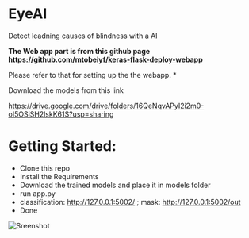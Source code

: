# EyeAI
Detect leadning causes of blindness with a AI


**The Web app part is from this github page https://github.com/mtobeiyf/keras-flask-deploy-webapp** 

Please refer to that for setting up the the webapp. \*

Download the models from this link

https://drive.google.com/drive/folders/16QeNqvAPyI2i2m0-oI5OSiSH2lskK61S?usp=sharing



# Getting Started:
- Clone this repo
- Install the Requirements
- Download the trained models and place it in models folder
- run app.py
- classification: http://127.0.0.1:5002/ ; mask:  http://127.0.0.1:5002/out
- Done



![Sreenshot](https://github.com/krishnaadithya/EyeAI/Screenshot.png)
